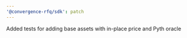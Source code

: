 ```yaml
---
'@convergence-rfq/sdk': patch
---
```


Added tests for adding base assets with in-place price and Pyth oracle
